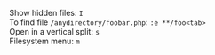 Show hidden files: `I`  
To find file `/anydirectory/foobar.php`: `:e **/foo<tab>`  
Open in a vertical split: `s`  
Filesystem menu: `m`  
